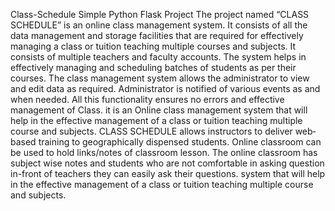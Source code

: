 Class-Schedule
Simple Python Flask Project
The project named “CLASS SCHEDULE” is an online class management system. It consists of all the data management and storage facilities that are required for effectively managing a class or tuition teaching multiple courses and subjects. It consists of multiple teachers and faculty accounts. The system helps in effectively managing and scheduling batches of students as per their courses. The class management system allows the administrator to view and edit data as required. Administrator is notified of various events as and when needed.  All this functionality ensures no errors and effective management of Class. it is an Online class management system that will help in the effective management of a class or tuition teaching multiple course and subjects. CLASS SCHEDULE allows instructors to deliver web‐based training to geographically dispensed students. Online classroom can be used to hold links/notes of classroom lesson. The online classroom has subject wise notes  and students who are not comfortable in   asking question in-front  of teachers they can easily ask their questions. system that will help in the effective management of a class or tuition teaching multiple course and subjects.

